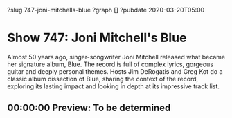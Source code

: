 ?slug 747-joni-mitchells-blue
?graph []
?pubdate 2020-03-20T05:00

# Show 747: Joni Mitchell's Blue

Almost 50 years ago, singer-songwriter Joni Mitchell released what became her signature album, Blue. The record is full of complex lyrics, gorgeous guitar and deeply personal themes. Hosts Jim DeRogatis and Greg Kot do a classic album dissection of Blue, sharing the context of the record, exploring its lasting impact and looking in depth at its impressive track list.

## 00:00:00 Preview: To be determined